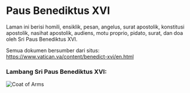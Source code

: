 # Paus Benediktus XVI
Laman ini berisi homili, ensiklik, pesan, angelus, surat apostolik, konstitusi apostolik, nasihat apostolik, audiens, motu proprio, pidato, surat, dan doa oleh Sri Paus Benediktus XVI.

Semua dokumen bersumber dari situs: https://www.vatican.va/content/benedict-xvi/en.html

### Lambang Sri Paus Benediktus XVI:

![Coat of Arms](https://upload.wikimedia.org/wikipedia/commons/thumb/6/68/Coat_of_Arms_of_Benedictus_XVI.svg/358px-Coat_of_Arms_of_Benedictus_XVI.svg.png)

